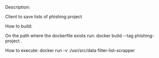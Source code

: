 Description:

Client to save lists of phishing project

How to build:

On the path where the dockerfile exists run:
    docker build --tag phishing-project .

How to execute:
    docker run -v <local directory>:/usr/src/data filter-list-scrapper
